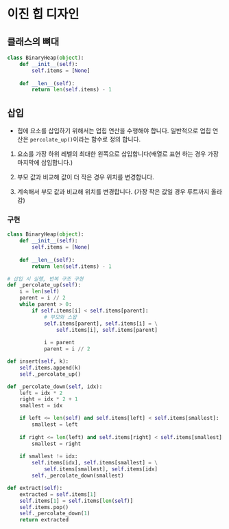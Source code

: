 # 이진 힙 디자인

## 클래스의 뼈대 
```py
class BinaryHeap(object):
    def __init__(self):
        self.items = [None]
    
    def __len__(self):
        return len(self.items) - 1
```

## 삽입 

- 힙에 요소를 삽입하기 위해서는 업힙 연산을 수행해야 합니다. 일반적으로 업힙 연산은 `percolate_up()`이라는 함수로 정의 합니다.

1. 요소를 가장 하위 레벨의 최대한 왼쪽으로 삽입합니다(배열로 표현 하는 경우 가장 마지막에 삽입합니다.)

2. 부모 값과 비교해 값이 더 작은 경우 위치를 변경합니다.

3. 계속해서 부모 값과 비교해 위치를 변경합니다. (가장 작은 값일 경우 루트까지 올라감)

### 구현 

```py
class BinaryHeap(object):
    def __init__(self):
        self.items = [None]
    
    def __len__(self):
        return len(self.items) - 1

# 삽입 시 실행, 반복 구조 구현
def _percolate_up(self):
    i = len(self)
    parent = i // 2
    while parent > 0:
        if self.items[i] < self.items[parent]:
            # 부모와 스왑
            self.items[parent], self.items[i] = \
                self.items[i], self.items[parent]
            
            i = parent
            parent = i // 2

def insert(self, k):
    self.items.append(k)
    self._percolate_up()

def _percolate_down(self, idx):
    left = idx * 2
    right = idx * 2 + 1
    smallest = idx

    if left <= len(self) and self.items[left] < self.items[smallest]:
        smallest = left
    
    if right <= len(left) and self.items[right] < self.items[smallest]:
        smallest = right
    
    if smallest != idx:
        self.items[idx], self.items[smallest] = \
            self.items[smallest], self.items[idx]
        self._percolate_down(smallest)

def extract(self):
    extracted = self.items[1]
    self.items[1] = self.items[len(self)]
    self.items.pop()
    self._percolate_down(1)
    return extracted
```